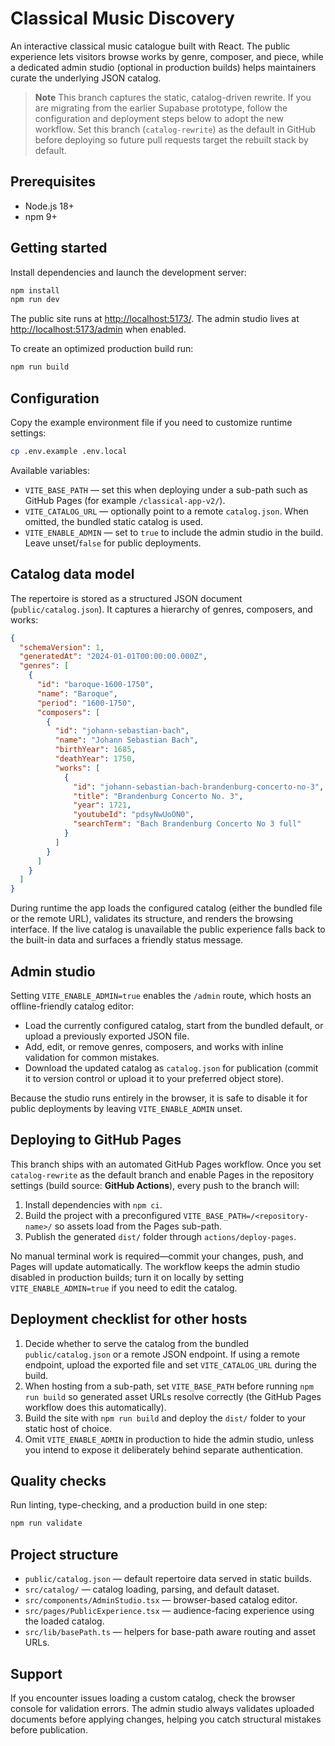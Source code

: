 # Classical Music Discovery

An interactive classical music catalogue built with React. The public experience lets visitors browse works by genre, composer,
and piece, while a dedicated admin studio (optional in production builds) helps maintainers curate the underlying JSON catalog.

> **Note**
> This branch captures the static, catalog-driven rewrite. If you are migrating from the earlier Supabase prototype, follow the
> configuration and deployment steps below to adopt the new workflow. Set this branch (`catalog-rewrite`) as the default in
> GitHub before deploying so future pull requests target the rebuilt stack by default.

## Prerequisites

- Node.js 18+
- npm 9+

## Getting started

Install dependencies and launch the development server:

```bash
npm install
npm run dev
```

The public site runs at <http://localhost:5173/>. The admin studio lives at <http://localhost:5173/admin> when enabled.

To create an optimized production build run:

```bash
npm run build
```

## Configuration

Copy the example environment file if you need to customize runtime settings:

```bash
cp .env.example .env.local
```

Available variables:

- `VITE_BASE_PATH` &mdash; set this when deploying under a sub-path such as GitHub Pages (for example `/classical-app-v2/`).
- `VITE_CATALOG_URL` &mdash; optionally point to a remote `catalog.json`. When omitted, the bundled static catalog is used.
- `VITE_ENABLE_ADMIN` &mdash; set to `true` to include the admin studio in the build. Leave unset/`false` for public deployments.

## Catalog data model

The repertoire is stored as a structured JSON document (`public/catalog.json`). It captures a hierarchy of genres, composers,
and works:

```json
{
  "schemaVersion": 1,
  "generatedAt": "2024-01-01T00:00:00.000Z",
  "genres": [
    {
      "id": "baroque-1600-1750",
      "name": "Baroque",
      "period": "1600-1750",
      "composers": [
        {
          "id": "johann-sebastian-bach",
          "name": "Johann Sebastian Bach",
          "birthYear": 1685,
          "deathYear": 1750,
          "works": [
            {
              "id": "johann-sebastian-bach-brandenburg-concerto-no-3",
              "title": "Brandenburg Concerto No. 3",
              "year": 1721,
              "youtubeId": "pdsyNwUoON0",
              "searchTerm": "Bach Brandenburg Concerto No 3 full"
            }
          ]
        }
      ]
    }
  ]
}
```

During runtime the app loads the configured catalog (either the bundled file or the remote URL), validates its structure, and
renders the browsing interface. If the live catalog is unavailable the public experience falls back to the built-in data and
surfaces a friendly status message.

## Admin studio

Setting `VITE_ENABLE_ADMIN=true` enables the `/admin` route, which hosts an offline-friendly catalog editor:

- Load the currently configured catalog, start from the bundled default, or upload a previously exported JSON file.
- Add, edit, or remove genres, composers, and works with inline validation for common mistakes.
- Download the updated catalog as `catalog.json` for publication (commit it to version control or upload it to your preferred
  object store).

Because the studio runs entirely in the browser, it is safe to disable it for public deployments by leaving
`VITE_ENABLE_ADMIN` unset.

## Deploying to GitHub Pages

This branch ships with an automated GitHub Pages workflow. Once you set `catalog-rewrite` as the default branch and enable
Pages in the repository settings (build source: **GitHub Actions**), every push to the branch will:

1. Install dependencies with `npm ci`.
2. Build the project with a preconfigured `VITE_BASE_PATH=/<repository-name>/` so assets load from the Pages sub-path.
3. Publish the generated `dist/` folder through `actions/deploy-pages`.

No manual terminal work is required—commit your changes, push, and Pages will update automatically. The workflow keeps the
admin studio disabled in production builds; turn it on locally by setting `VITE_ENABLE_ADMIN=true` if you need to edit the
catalog.

## Deployment checklist for other hosts

1. Decide whether to serve the catalog from the bundled `public/catalog.json` or a remote JSON endpoint. If using a remote
   endpoint, upload the exported file and set `VITE_CATALOG_URL` during the build.
2. When hosting from a sub-path, set `VITE_BASE_PATH` before running `npm run build` so generated asset URLs resolve
   correctly (the GitHub Pages workflow does this automatically).
3. Build the site with `npm run build` and deploy the `dist/` folder to your static host of choice.
4. Omit `VITE_ENABLE_ADMIN` in production to hide the admin studio, unless you intend to expose it deliberately behind
   separate authentication.

## Quality checks

Run linting, type-checking, and a production build in one step:

```bash
npm run validate
```

## Project structure

- `public/catalog.json` &mdash; default repertoire data served in static builds.
- `src/catalog/` &mdash; catalog loading, parsing, and default dataset.
- `src/components/AdminStudio.tsx` &mdash; browser-based catalog editor.
- `src/pages/PublicExperience.tsx` &mdash; audience-facing experience using the loaded catalog.
- `src/lib/basePath.ts` &mdash; helpers for base-path aware routing and asset URLs.

## Support

If you encounter issues loading a custom catalog, check the browser console for validation errors. The admin studio always
validates uploaded documents before applying changes, helping you catch structural mistakes before publication.
